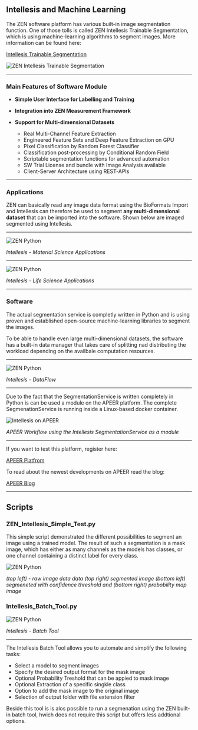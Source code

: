 ## Intellesis and Machine Learning

The ZEN software platform has various built-in image segmentation function. One of those tolls is called ZEN Intellesis Trainable Segmentation, which is using machine-learning algorithms to segment images. More information can be found here:


[Intellesis Trainable Segmentation](https://www.zeiss.com/microscopy/int/website/landingpages/zen-intellesis.html)

![ZEN Intellesis Trainable Segmentation](/Images/ZEN_Intellesis_Cover.png)

***

### Main Features of Software Module

* **Simple User Interface for Labelling and Training**
* **Integration into ZEN Measurement Framework**
* **Support for Multi-dimensional Datasets**

    - Real Multi-Channel Feature Extraction
    - Engineered Feature Sets and Deep Feature Extraction on GPU
    - Pixel Classification by Random Forest Classifier
    - Classification post-processing by Conditional Random Field
    - Scriptable segmentation functions for advanced automation
    - SW Trial License and bundle with Image Analysis available
    - Client-Server Architecture using REST-APIs

***

### Applications

ZEN can basically read any image data format using the BioFormats Import and Intellesis can therefore be used to segment **any multi-dimensional dataset** that can be imported into the software. Shown below are imaged segmented using Intellesis.

***

![ZEN Python](/Images/intellesis_ms_apps.png)

*Intellesis - Material Science Applications*

***

![ZEN Python](/Images/intellesis_ls_apps.png)

*Intellesis - Life Science Applications*

***

### Software

The actual segmentation service is completly written in Python and is using proven and established open-source machine-learning libraries to segment the images.

To be able to handle even large multi-dimensional datasets, the software has a built-in data manager that takes care of splitting nad distributing the workload depending on the availbale computation resources.

***

![ZEN Python](/Images/intellesis_dataflow.png)

*Intellesis - DataFlow*

***

Due to the fact that the SegmentationService is written completely in Python is can be used a module on the APEER platform. The complete SegmenationService is running inside a Linux-based docker container.

![Intellesis on APEER](/Images/intellesis_apeer.png)

*APEER Workflow using the Intellesis SegmentationService as a module*

***

If you want to test this platform, register here:

[APEER Platfrom](https://www.apeer.com/app/#/home)

To read about the newest developments on APEER read the blog:

[APEER Blog](https://www.apeer.com/app/#/home)

***

## Scripts

### ZEN_Intellesis_Simple_Test.py

This simple script demonstrated the different possibilities to segment an image using a trained model. The result of such a segmentation is a mask image, which has either as many channels as the models has classes, or one channel containing a distinct label for every class.

![ZEN Python](/Images/intellesis_segoptions.png)

*(top left) - raw image data data (top right) segmented image (bottom left) segmeneted with confidence threshold and (bottom right) probobility map image*

### Intellesis_Batch_Tool.py

![ZEN Python](/Images/intellesis_batch.png)

*Intellesis - Batch Tool*

***

The Intellesis Batch Tool allows you to automate and simplify the following tasks:

- Select a model to segment images
- Specify the desired output format for the mask image
- Optional Probability Treshold that can be appied to mask image
- Optional Extraction of a specific singkle class
- Option to add the mask image to the original image
- Selection of output folder with file extension filter

Beside this tool is is alos possible to run a segmenation using the ZEN built-in batch tool, hwich does not require this script but offers less addtional options.
